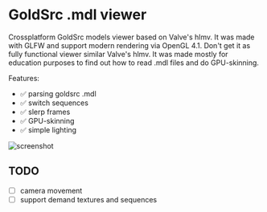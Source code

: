 # GoldSrc .mdl viewer

Crossplatform GoldSrc models viewer based on Valve's hlmv. It was made with GLFW and support modern rendering via OpenGL 4.1.
Don't get it as fully functional viewer similar Valve's hlmv. It was made mostly for education purposes to find out how to read .mdl files and do GPU-skinning.

Features:
- ✅ parsing goldsrc .mdl
- ✅ switch sequences
- ✅ slerp frames
- ✅ GPU-skinning
- ✅ simple lighting

![screenshot](https://github.com/user-attachments/assets/b1db443c-6b54-4b37-a662-38f6fe33b236)

## TODO
- [ ] camera movement
- [ ] support demand textures and sequences
